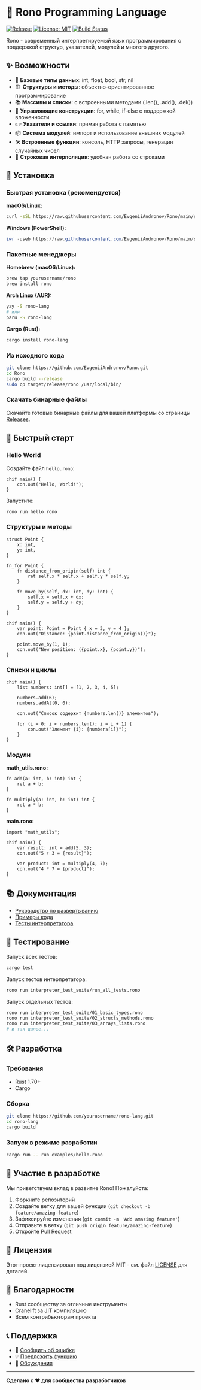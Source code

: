 # 🚀 Rono Programming Language

[![Release](https://img.shields.io/github/v/release/EvgeniiAndronov/Rono)](https://github.com/EvgeniiAndronov/Rono/releases)
[![License: MIT](https://img.shields.io/badge/License-MIT-yellow.svg)](https://opensource.org/licenses/MIT)
[![Build Status](https://github.com/EvgeniiAndronov/Rono/workflows/Release/badge.svg)](https://github.com/EvgeniiAndronov/Rono/actions)

Rono - современный интерпретируемый язык программирования с поддержкой структур, указателей, модулей и многого другого.

## ✨ Возможности

- 🔢 **Базовые типы данных**: int, float, bool, str, nil
- 🏗️ **Структуры и методы**: объектно-ориентированное программирование
- 📚 **Массивы и списки**: с встроенными методами (.len(), .add(), .del())
- 🔄 **Управляющие конструкции**: for, while, if-else с поддержкой вложенности
- 👉 **Указатели и ссылки**: прямая работа с памятью
- 📦 **Система модулей**: импорт и использование внешних модулей
- 🛠️ **Встроенные функции**: консоль, HTTP запросы, генерация случайных чисел
- 🎨 **Строковая интерполяция**: удобная работа со строками

## 🔧 Установка

### Быстрая установка (рекомендуется)

**macOS/Linux:**
```bash
curl -sSL https://raw.githubusercontent.com/EvgeniiAndronov/Rono/main/scripts/install.sh | bash
```

**Windows (PowerShell):**
```powershell
iwr -useb https://raw.githubusercontent.com/EvgeniiAndronov/Rono/main/scripts/install.ps1 | iex
```

### Пакетные менеджеры

**Homebrew (macOS/Linux):**
```bash
brew tap yourusername/rono
brew install rono
```

**Arch Linux (AUR):**
```bash
yay -S rono-lang
# или
paru -S rono-lang
```

**Cargo (Rust):**
```bash
cargo install rono-lang
```

### Из исходного кода

```bash
git clone https://github.com/EvgeniiAndronov/Rono.git
cd Rono
cargo build --release
sudo cp target/release/rono /usr/local/bin/
```

### Скачать бинарные файлы

Скачайте готовые бинарные файлы для вашей платформы со страницы [Releases](https://github.com/EvgeniiAndronov/Rono/releases).

## 🎯 Быстрый старт

### Hello World

Создайте файл `hello.rono`:
```rono
chif main() {
    con.out("Hello, World!");
}
```

Запустите:
```bash
rono run hello.rono
```

### Структуры и методы

```rono
struct Point {
    x: int,
    y: int,
}

fn_for Point {
    fn distance_from_origin(self) int {
        ret self.x * self.x + self.y * self.y;
    }
    
    fn move_by(self, dx: int, dy: int) {
        self.x = self.x + dx;
        self.y = self.y + dy;
    }
}

chif main() {
    var point: Point = Point { x = 3, y = 4 };
    con.out("Distance: {point.distance_from_origin()}");
    
    point.move_by(1, 1);
    con.out("New position: ({point.x}, {point.y})");
}
```

### Списки и циклы

```rono
chif main() {
    list numbers: int[] = [1, 2, 3, 4, 5];
    
    numbers.add(6);
    numbers.addAt(0, 0);
    
    con.out("Список содержит {numbers.len()} элементов");
    
    for (i = 0; i < numbers.len(); i = i + 1) {
        con.out("Элемент {i}: {numbers[i]}");
    }
}
```

### Модули

**math_utils.rono:**
```rono
fn add(a: int, b: int) int {
    ret a + b;
}

fn multiply(a: int, b: int) int {
    ret a * b;
}
```

**main.rono:**
```rono
import "math_utils";

chif main() {
    var result: int = add(5, 3);
    con.out("5 + 3 = {result}");
    
    var product: int = multiply(4, 7);
    con.out("4 * 7 = {product}");
}
```

## 📚 Документация

- [Руководство по развертыванию](DEPLOYMENT_GUIDE.md)
- [Примеры кода](examples/)
- [Тесты интерпретатора](interpreter_test_suite/)

## 🧪 Тестирование

Запуск всех тестов:
```bash
cargo test
```

Запуск тестов интерпретатора:
```bash
rono run interpreter_test_suite/run_all_tests.rono
```

Запуск отдельных тестов:
```bash
rono run interpreter_test_suite/01_basic_types.rono
rono run interpreter_test_suite/02_structs_methods.rono
rono run interpreter_test_suite/03_arrays_lists.rono
# и так далее...
```

## 🛠️ Разработка

### Требования

- Rust 1.70+
- Cargo

### Сборка

```bash
git clone https://github.com/yourusername/rono-lang.git
cd rono-lang
cargo build
```

### Запуск в режиме разработки

```bash
cargo run -- run examples/hello.rono
```

## 🤝 Участие в разработке

Мы приветствуем вклад в развитие Rono! Пожалуйста:

1. Форкните репозиторий
2. Создайте ветку для вашей функции (`git checkout -b feature/amazing-feature`)
3. Зафиксируйте изменения (`git commit -m 'Add amazing feature'`)
4. Отправьте в ветку (`git push origin feature/amazing-feature`)
5. Откройте Pull Request

## 📄 Лицензия

Этот проект лицензирован под лицензией MIT - см. файл [LICENSE](LICENSE) для деталей.

## 🙏 Благодарности

- Rust сообществу за отличные инструменты
- Cranelift за JIT компиляцию
- Всем контрибьюторам проекта

## 📞 Поддержка

- 🐛 [Сообщить об ошибке](https://github.com/EvgeniiAndronov/Rono/issues)
- 💡 [Предложить функцию](https://github.com/EvgeniiAndronov/Rono/issues)
- 💬 [Обсуждения](https://github.com/EvgeniiAndronov/Rono/discussions)

---

**Сделано с ❤️ для сообщества разработчиков**